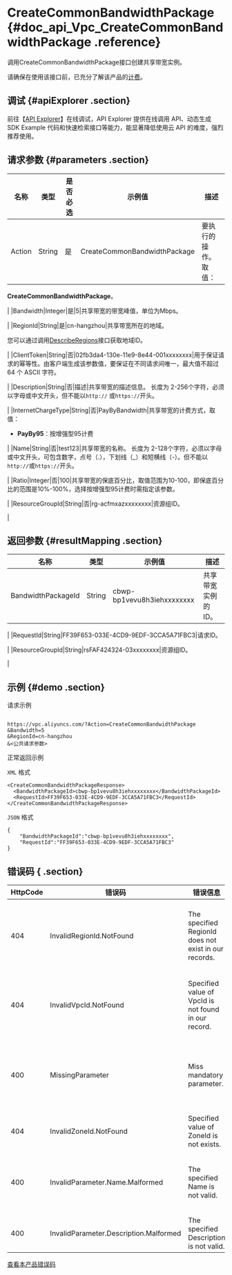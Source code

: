 # CreateCommonBandwidthPackage {#doc_api_Vpc_CreateCommonBandwidthPackage .reference}

调用CreateCommonBandwidthPackage接口创建共享带宽实例。

请确保在使用该接口前，已充分了解该产品的[计费](~~89732~~)。

## 调试 {#apiExplorer .section}

前往【[API Explorer](https://api.aliyun.com/#product=Vpc&api=CreateCommonBandwidthPackage)】在线调试，API Explorer 提供在线调用 API、动态生成 SDK Example 代码和快速检索接口等能力，能显著降低使用云 API 的难度，强烈推荐使用。

## 请求参数 {#parameters .section}

|名称|类型|是否必选|示例值|描述|
|--|--|----|---|--|
|Action|String|是|CreateCommonBandwidthPackage|要执行的操作。 取值：

 **CreateCommonBandwidthPackage**。

 |
|Bandwidth|Integer|是|5|共享带宽的带宽峰值，单位为Mbps。

 |
|RegionId|String|是|cn-hangzhou|共享带宽所在的地域。

 您可以通过调用[DescribeRegions](~~36063~~)接口获取地域ID。

 |
|ClientToken|String|否|02fb3da4-130e-11e9-8e44-001xxxxxxxx|用于保证请求的幂等性。由客户端生成该参数值，要保证在不同请求间唯一，最大值不超过 64 个 ASCII 字符。

 |
|Description|String|否|描述|共享带宽的描述信息。 长度为 2-256个字符，必须以字母或中文开头，但不能以`http://` 或`https://`开头。

 |
|InternetChargeType|String|否|PayByBandwidth|共享带宽的计费方式，取值：

 -   **PayBy95**：按增强型95计费

 |
|Name|String|否|test123|共享带宽的名称。 长度为 2-128个字符，必须以字母或中文开头，可包含数字，点号（.），下划线（\_）和短横线（-）。但不能以`http://`或`https://`开头。

 |
|Ratio|Integer|否|100|共享带宽的保底百分比，取值范围为10-100，即保底百分比的范围是10%-100%，选择按增强型95计费时需指定该参数。

 |
|ResourceGroupId|String|否|rg-acfmxazxxxxxxxx|资源组ID。

 |

## 返回参数 {#resultMapping .section}

|名称|类型|示例值|描述|
|--|--|---|--|
|BandwidthPackageId|String|cbwp-bp1vevu8h3iehxxxxxxxx|共享带宽实例的ID。

 |
|RequestId|String|FF39F653-033E-4CD9-9EDF-3CCA5A71FBC3|请求ID。

 |
|ResourceGroupId|String|rsFAF424324-03xxxxxxxx|资源组ID。

 |

## 示例 {#demo .section}

请求示例

``` {#request_demo}

https://vpc.aliyuncs.com/?Action=CreateCommonBandwidthPackage
&Bandwidth=5
&RegionId=cn-hangzhou
&<公共请求参数>

```

正常返回示例

`XML` 格式

``` {#xml_return_success_demo}
<CreateCommonBandwidthPackageResponse>
  <BandwidthPackageId>cbwp-bp1vevu8h3iehxxxxxxxx</BandwidthPackageId>
  <RequestId>FF39F653-033E-4CD9-9EDF-3CCA5A71FBC3</RequestId>
</CreateCommonBandwidthPackageResponse>

```

`JSON` 格式

``` {#json_return_success_demo}
{
	"BandwidthPackageId":"cbwp-bp1vevu8h3iehxxxxxxxx",
	"RequestId":"FF39F653-033E-4CD9-9EDF-3CCA5A71FBC3"
}
```

## 错误码 { .section}

|HttpCode|错误码|错误信息|描述|
|--------|---|----|--|
|404|InvalidRegionId.NotFound|The specified RegionId does not exist in our records.|指定的 RegionId 不存在，请您检查此产品在该地域是否可用。|
|404|InvalidVpcId.NotFound|Specified value of VpcId is not found in our record.|该 VPC 不存在，请您检查输入的 VPC 是否正确。|
|400|MissingParameter|Miss mandatory parameter.|缺少必要参数,请您检查必填参数是否都已填后再进行操作。|
|404|InvalidZoneId.NotFound|Specified value of ZoneId is not exists.|该可用区不存在。|
|400|InvalidParameter.Name.Malformed|The specified Name is not valid.|该名称不合法，请您按照正确的格式书写名称。|
|400|InvalidParameter.Description.Malformed|The specified Description is not valid.|该描述不合法。|

[查看本产品错误码](https://error-center.aliyun.com/status/product/Vpc)

